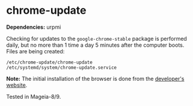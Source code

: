 # chrome-update
**Dependencies:** urpmi

Checking for updates to the `google-chrome-stable` package is performed daily, but no more than 1 time a day 5 minutes after the computer boots. Files are being created:
```
/etc/chrome-update/chrome-update
/etc/systemd/system/chrome-update.service
```
**Note:** The initial installation of the browser is done from the [developer's website](https://www.google.com/intl/ru_ru/chrome/).
  
Tested in Mageia-8/9.
